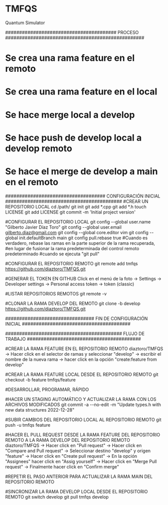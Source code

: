 # TMFQS
Quantum Simulator


######################################## PROCESO ##################################################
# Se crea una rama feature en el remoto
# Se crea una rama feature en el local
# Se hace merge local a develop
# Se hace push de develop local a develop remoto
# Se hace el merge de develop a main en el remoto




#################################### CONFIGURACIÓN INICIAL ##########################################
#CREAR UN REPOSITORIO LOCAL
cd /path/
git init
git add *.cpp
git add *.h
touch LICENSE
git add LICENSE
git commit -m 'Initial project version'


#CONFIGURAR EL REPOSITORIO LOCAL
git config --global user.name "Gilberto Javier Díaz Toro"
git config --global user.email gilberto.diaz@gmail.com
git config --global core.editor vim
git config --global init.defaultBranch main
git config pull.rebase true #Cuando es verdadero, rebase las ramas en la parte superior de la rama recuperada, 
								    #en lugar de fusionar la rama predeterminada del control remoto predeterminado 
								    #cuando se ejecuta "git pull" 



#CONFIGURAR EL REPOSITORIO REMOTO
git remote add tmfqs https://github.com/diaztoro/TMFQS.git


#GENERAR EL TOKEN EN GITHUB
Click en el menú de la foto -> Settings -> Developer settings -> Personal access token -> token (classic)


#LISTAR REPOSITORIOS REMOTOS
git remote -v


#CLONAR LA RAMA DEVELOP DEL REMOTO
git clone -b develop https://github.com/diaztoro/TMFQS.git


################################ FIN DE CONFIGURACIÓN INICIAL #######################################





########################################## FLUJO DE TRABAJO #########################################

#CREAR LA RAMA FEATURE EN EL REPOSITORIO REMOTO
diaztoro/TMFQS -> Hacer click en el selector de ramas y seleccionar "develop" -> escribir el nombre de la nueva rama -> 
hacer click en la opción "create:feature from develop" 


#CREAR LA RAMA FEATURE LOCAL DESDE EL REPOSITORIO REMOTO
git checkout -b feature tmfqs/feature

#DESARROLLAR, PROGRAMAR, RÁPIDO

#HACER UN STAGING AUTOMÁTICO Y ACTUALIZAR LA RAMA CON LOS ARCHIVOS MODIFICADOS
git commit -a --no-edit -m "Update types.h with new data structures 2022-12-28"		


#SUBIR CAMBIOS DEL REPOSITORIO LOCAL AL REPOSITORIO REMOTO
git push -u tmfqs feature


#HACER EL PULL REQUEST DESDE LA RAMA FEATURE DEL REPOSITORIO REMOTO A LA RAMA DEVELOP DEL REPOSITORIO REMOTO
diaztoro/TMFQS -> Hacer click en "Pull request" -> Hacer click en "Compare and Pull request" -> 
Seleccionar destino "develop" y origen "feature" -> Hacer click en "Create pull request" -> En la opción "Assignees" 
hacer click en "Assig yourself" -> Hacer click en "Merge Pull request" -> Finalmente hacer click en "Confirm merge"


#REPETIR EL PASO ANTERIOR PARA ACTUALIZAR LA RAMA MAIN DEL REPOSITORIO REMOTO


#SINCRONIZAR LA RAMA DEVELOP LOCAL DESDE EL REPOSITORIO REMOTO
git switch develop
git pull tmfqs develop


